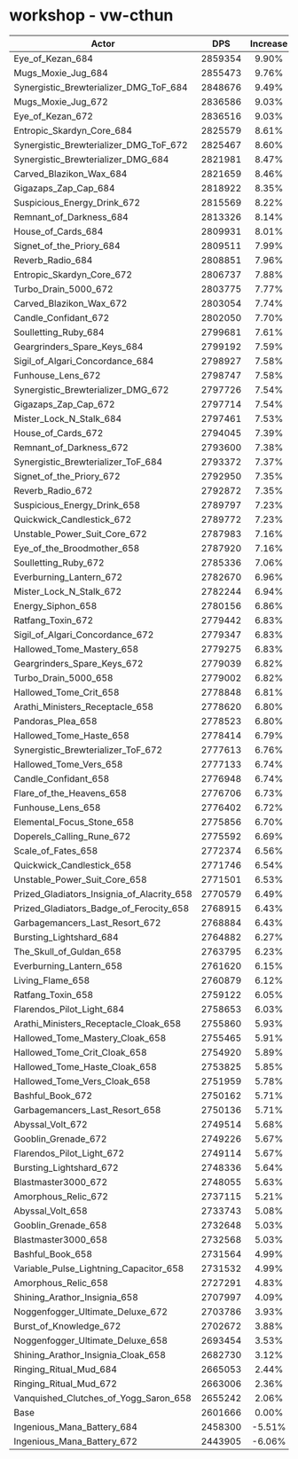 # workshop - vw-cthun
| Actor | DPS | Increase |
|---|:---:|:---:|
|Eye_of_Kezan_684|2859354|9.90%|
|Mugs_Moxie_Jug_684|2855473|9.76%|
|Synergistic_Brewterializer_DMG_ToF_684|2848676|9.49%|
|Mugs_Moxie_Jug_672|2836586|9.03%|
|Eye_of_Kezan_672|2836516|9.03%|
|Entropic_Skardyn_Core_684|2825579|8.61%|
|Synergistic_Brewterializer_DMG_ToF_672|2825467|8.60%|
|Synergistic_Brewterializer_DMG_684|2821981|8.47%|
|Carved_Blazikon_Wax_684|2821659|8.46%|
|Gigazaps_Zap_Cap_684|2818922|8.35%|
|Suspicious_Energy_Drink_672|2815569|8.22%|
|Remnant_of_Darkness_684|2813326|8.14%|
|House_of_Cards_684|2809931|8.01%|
|Signet_of_the_Priory_684|2809511|7.99%|
|Reverb_Radio_684|2808851|7.96%|
|Entropic_Skardyn_Core_672|2806737|7.88%|
|Turbo_Drain_5000_672|2803775|7.77%|
|Carved_Blazikon_Wax_672|2803054|7.74%|
|Candle_Confidant_672|2802050|7.70%|
|Soulletting_Ruby_684|2799681|7.61%|
|Geargrinders_Spare_Keys_684|2799192|7.59%|
|Sigil_of_Algari_Concordance_684|2798927|7.58%|
|Funhouse_Lens_672|2798747|7.58%|
|Synergistic_Brewterializer_DMG_672|2797726|7.54%|
|Gigazaps_Zap_Cap_672|2797714|7.54%|
|Mister_Lock_N_Stalk_684|2797461|7.53%|
|House_of_Cards_672|2794045|7.39%|
|Remnant_of_Darkness_672|2793600|7.38%|
|Synergistic_Brewterializer_ToF_684|2793372|7.37%|
|Signet_of_the_Priory_672|2792950|7.35%|
|Reverb_Radio_672|2792872|7.35%|
|Suspicious_Energy_Drink_658|2789797|7.23%|
|Quickwick_Candlestick_672|2789772|7.23%|
|Unstable_Power_Suit_Core_672|2787983|7.16%|
|Eye_of_the_Broodmother_658|2787920|7.16%|
|Soulletting_Ruby_672|2785336|7.06%|
|Everburning_Lantern_672|2782670|6.96%|
|Mister_Lock_N_Stalk_672|2782244|6.94%|
|Energy_Siphon_658|2780156|6.86%|
|Ratfang_Toxin_672|2779442|6.83%|
|Sigil_of_Algari_Concordance_672|2779347|6.83%|
|Hallowed_Tome_Mastery_658|2779275|6.83%|
|Geargrinders_Spare_Keys_672|2779039|6.82%|
|Turbo_Drain_5000_658|2779002|6.82%|
|Hallowed_Tome_Crit_658|2778848|6.81%|
|Arathi_Ministers_Receptacle_658|2778620|6.80%|
|Pandoras_Plea_658|2778523|6.80%|
|Hallowed_Tome_Haste_658|2778414|6.79%|
|Synergistic_Brewterializer_ToF_672|2777613|6.76%|
|Hallowed_Tome_Vers_658|2777133|6.74%|
|Candle_Confidant_658|2776948|6.74%|
|Flare_of_the_Heavens_658|2776706|6.73%|
|Funhouse_Lens_658|2776402|6.72%|
|Elemental_Focus_Stone_658|2775856|6.70%|
|Doperels_Calling_Rune_672|2775592|6.69%|
|Scale_of_Fates_658|2772374|6.56%|
|Quickwick_Candlestick_658|2771746|6.54%|
|Unstable_Power_Suit_Core_658|2771501|6.53%|
|Prized_Gladiators_Insignia_of_Alacrity_658|2770579|6.49%|
|Prized_Gladiators_Badge_of_Ferocity_658|2768915|6.43%|
|Garbagemancers_Last_Resort_672|2768884|6.43%|
|Bursting_Lightshard_684|2764882|6.27%|
|The_Skull_of_Guldan_658|2763795|6.23%|
|Everburning_Lantern_658|2761620|6.15%|
|Living_Flame_658|2760879|6.12%|
|Ratfang_Toxin_658|2759122|6.05%|
|Flarendos_Pilot_Light_684|2758653|6.03%|
|Arathi_Ministers_Receptacle_Cloak_658|2755860|5.93%|
|Hallowed_Tome_Mastery_Cloak_658|2755465|5.91%|
|Hallowed_Tome_Crit_Cloak_658|2754920|5.89%|
|Hallowed_Tome_Haste_Cloak_658|2753825|5.85%|
|Hallowed_Tome_Vers_Cloak_658|2751959|5.78%|
|Bashful_Book_672|2750162|5.71%|
|Garbagemancers_Last_Resort_658|2750136|5.71%|
|Abyssal_Volt_672|2749514|5.68%|
|Gooblin_Grenade_672|2749226|5.67%|
|Flarendos_Pilot_Light_672|2749114|5.67%|
|Bursting_Lightshard_672|2748336|5.64%|
|Blastmaster3000_672|2748055|5.63%|
|Amorphous_Relic_672|2737115|5.21%|
|Abyssal_Volt_658|2733743|5.08%|
|Gooblin_Grenade_658|2732648|5.03%|
|Blastmaster3000_658|2732568|5.03%|
|Bashful_Book_658|2731564|4.99%|
|Variable_Pulse_Lightning_Capacitor_658|2731532|4.99%|
|Amorphous_Relic_658|2727291|4.83%|
|Shining_Arathor_Insignia_658|2707997|4.09%|
|Noggenfogger_Ultimate_Deluxe_672|2703786|3.93%|
|Burst_of_Knowledge_672|2702672|3.88%|
|Noggenfogger_Ultimate_Deluxe_658|2693454|3.53%|
|Shining_Arathor_Insignia_Cloak_658|2682730|3.12%|
|Ringing_Ritual_Mud_684|2665053|2.44%|
|Ringing_Ritual_Mud_672|2663006|2.36%|
|Vanquished_Clutches_of_Yogg_Saron_658|2655242|2.06%|
|Base|2601666|0.00%|
|Ingenious_Mana_Battery_684|2458300|-5.51%|
|Ingenious_Mana_Battery_672|2443905|-6.06%|
